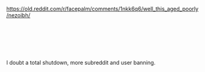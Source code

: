 https://old.reddit.com/r/facepalm/comments/1nkk6q6/well_this_aged_poorly/nezoibh/

&nbsp;

&nbsp;

&nbsp;

I doubt a total shutdown, more subreddit and user banning.
